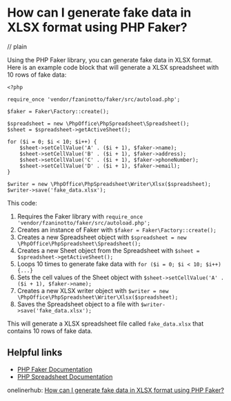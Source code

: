# How can I generate fake data in XLSX format using PHP Faker?
// plain

Using the PHP Faker library, you can generate fake data in XLSX format. Here is an example code block that will generate a XLSX spreadsheet with 10 rows of fake data:

```
<?php

require_once 'vendor/fzaninotto/faker/src/autoload.php';

$faker = Faker\Factory::create();

$spreadsheet = new \PhpOffice\PhpSpreadsheet\Spreadsheet();
$sheet = $spreadsheet->getActiveSheet();

for ($i = 0; $i < 10; $i++) {
    $sheet->setCellValue('A' . ($i + 1), $faker->name);
    $sheet->setCellValue('B' . ($i + 1), $faker->address);
    $sheet->setCellValue('C' . ($i + 1), $faker->phoneNumber);
    $sheet->setCellValue('D' . ($i + 1), $faker->email);
}

$writer = new \PhpOffice\PhpSpreadsheet\Writer\Xlsx($spreadsheet);
$writer->save('fake_data.xlsx');
```

This code:

1. Requires the Faker library with `require_once 'vendor/fzaninotto/faker/src/autoload.php';`
2. Creates an instance of Faker with `$faker = Faker\Factory::create();`
3. Creates a new Spreadsheet object with `$spreadsheet = new \PhpOffice\PhpSpreadsheet\Spreadsheet();`
4. Creates a new Sheet object from the Spreadsheet with `$sheet = $spreadsheet->getActiveSheet();`
5. Loops 10 times to generate fake data with `for ($i = 0; $i < 10; $i++) {...}`
6. Sets the cell values of the Sheet object with `$sheet->setCellValue('A' . ($i + 1), $faker->name);`
7. Creates a new XLSX writer object with `$writer = new \PhpOffice\PhpSpreadsheet\Writer\Xlsx($spreadsheet);`
8. Saves the Spreadsheet object to a file with `$writer->save('fake_data.xlsx');`

This will generate a XLSX spreadsheet file called `fake_data.xlsx` that contains 10 rows of fake data.

## Helpful links

- [PHP Faker Documentation](https://github.com/fzaninotto/Faker#fakerprovideren_uslocale)
- [PHP Spreadsheet Documentation](https://phpspreadsheet.readthedocs.io/en/latest/)

onelinerhub: [How can I generate fake data in XLSX format using PHP Faker?](https://onelinerhub.com/php-faker/how-can-i-generate-fake-data-in-xlsx-format-using-php-faker)